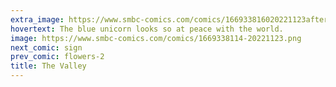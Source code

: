 ```yaml
---
extra_image: https://www.smbc-comics.com/comics/166933816020221123after.png
hovertext: The blue unicorn looks so at peace with the world.
image: https://www.smbc-comics.com/comics/1669338114-20221123.png
next_comic: sign
prev_comic: flowers-2
title: The Valley
---
```


